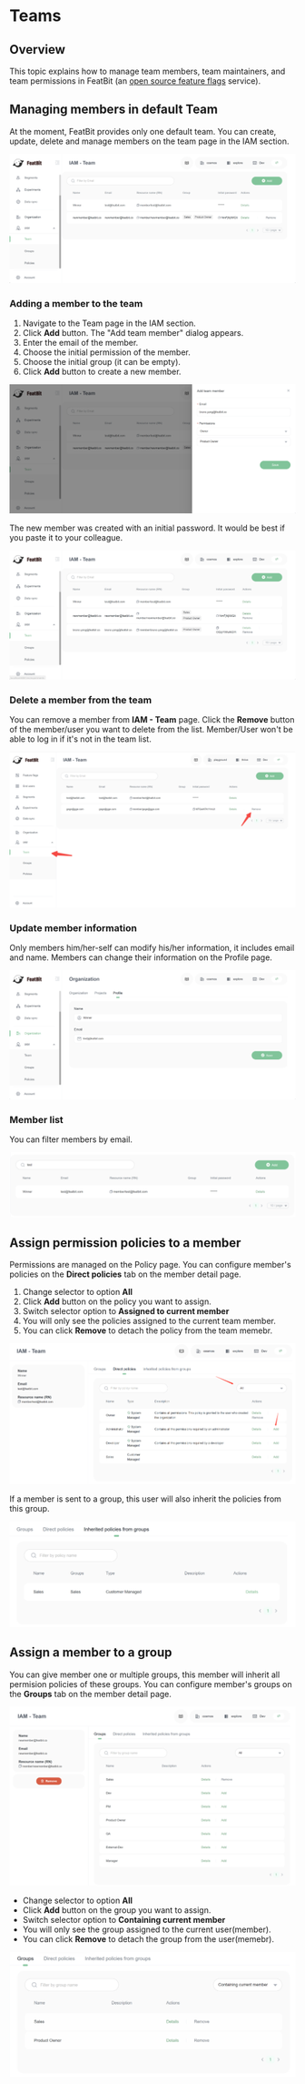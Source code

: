 # Teams

## Overview

This topic explains how to manage team members, team maintainers, and team permissions in FeatBit (an [open source feature flags](https://www.featbit.co/blogs/Free-and-Open-Source-Feature-Flag-Tools) service).

## Managing members in default Team

At the moment, FeatBit provides only one default team. You can create, update, delete and manage members on the team page in the IAM section.


![](../iam/assets/teams/001.webp)

### Adding a member to the team

1. Navigate to the Team page in the IAM section.
2. Click **Add** button. The "Add team member" dialog appears.
3. Enter the email of the member.
4. Choose the initial permission of the member.
5. Choose the initial group (it can be empty).
6. Click **Add** button to create a new member.

![](../iam/assets/teams/002.webp)

The new member was created with an initial password. It would be best if you paste it to your colleague.

![](../iam/assets/teams/003.webp)


### Delete a member from the team

You can remove a member from **IAM - Team** page. Click the **Remove** button of the member/user you want to delete from the list. Member/User won't be able to log in if it's not in the team list.

![](../iam/assets/teams/004.webp)

### Update member information

Only members him/her-self can modify his/her information, it includes email and name. Members can change their information on the Profile page.

![](../iam/assets/teams/005.webp)

### Member list

You can filter members by email.

![](../iam/assets/teams/006.webp)

## Assign permission policies to a member

Permissions are managed on the Policy page. You can configure member's policies on the **Direct policies** tab on the member detail page.

1. Change selector to option **All**
2. Click **Add** button on the policy you want to assign.
3. Switch selector option to **Assigned to current member**
4. You will only see the policies assigned to the current team member.
5. You can click **Remove** to detach the policy from the team memebr.

![](../iam/assets/teams/007.webp)

If a member is sent to a group, this user will also inherit the policies from this group.

![](../iam/assets/teams/008.webp)

## Assign a member to a group

You can give member one or multiple groups, this member will inherit all permision policies of these groups. You can configure member's groups on the **Groups** tab on the member detail page.

![](../iam/assets/teams/009.webp)

* Change selector to option **All**
* Click **Add** button on the group you want to assign.
* Switch selector option to **Containing current member**
* You will only see the group assigned to the current user(member).
* You can click **Remove** to detach the group from the user(memebr).

![](../iam/assets/teams/010.webp)

